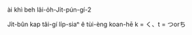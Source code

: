 ài khì beh lâi-o̍h-Ji̍t-pún-gí-2

Ji̍t-bûn kap tâi-gí li̍p-siaⁿ ê tùi-èng koan-hē
k = く、t = つorち




